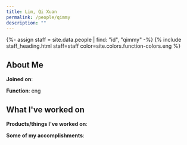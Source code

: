 ```yaml
---
title: Lim, Qi Xuan
permalink: /people/qimmy
description: ""
---
```


{%- assign staff = site.data.people | find: "id", "qimmy" -%}
{% include staff_heading.html staff=staff color=site.colors.function-colors.eng %}

## About Me

**Joined on**: 

**Function**: eng

## What I've worked on

**Products/things I've worked on**:


**Some of my accomplishments**:

